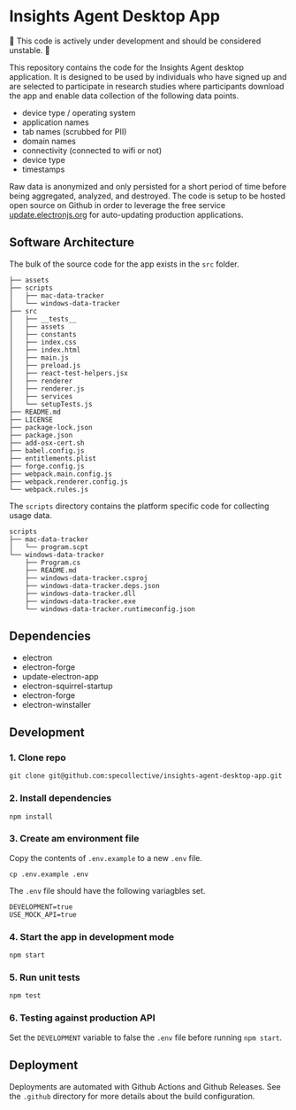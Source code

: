# Insights Agent Desktop App

🚧 This code is actively under development and should be considered unstable. 🚧

This repository contains the code for the Insights Agent desktop application. It is designed to be used by individuals who have signed up and are selected to participate in research studies where participants download the app and enable data collection of the following data points.

- device type / operating system
- application names
- tab names (scrubbed for PII)
- domain names
- connectivity (connected to wifi or not)
- device type
- timestamps

Raw data is anonymized and only persisted for a short period of time before being aggregated, analyzed, and destroyed. The code is setup to be hosted open source on Github in order to leverage the free service [update.electronjs.org](https://github.com/electron/update.electronjs.org) for auto-updating production applications.

## Software Architecture

The bulk of the source code for the app exists in the `src` folder.

```
├── assets
├── scripts
│   ├── mac-data-tracker
│   └── windows-data-tracker
├── src
│   ├── __tests__
│   ├── assets
│   ├── constants
│   ├── index.css
│   ├── index.html
│   ├── main.js
│   ├── preload.js
│   ├── react-test-helpers.jsx
│   ├── renderer
│   ├── renderer.js
│   ├── services
│   └── setupTests.js
├── README.md
├── LICENSE
├── package-lock.json
├── package.json
├── add-osx-cert.sh
├── babel.config.js
├── entitlements.plist
├── forge.config.js
├── webpack.main.config.js
├── webpack.renderer.config.js
└── webpack.rules.js
```

The `scripts` directory contains the platform specific code for collecting usage data.

```
scripts
├── mac-data-tracker
│   └── program.scpt
└── windows-data-tracker
    ├── Program.cs
    ├── README.md
    ├── windows-data-tracker.csproj
    ├── windows-data-tracker.deps.json
    ├── windows-data-tracker.dll
    ├── windows-data-tracker.exe
    └── windows-data-tracker.runtimeconfig.json
```

## Dependencies

- electron
- electron-forge
- update-electron-app
- electron-squirrel-startup
- electron-forge
- electron-winstaller

## Development

### 1. Clone repo

```
git clone git@github.com:specollective/insights-agent-desktop-app.git
```

### 2. Install dependencies

```
npm install
```

### 3. Create am environment file

Copy the contents of `.env.example` to a new `.env` file.

```
cp .env.example .env
```

The `.env` file should have the following variagbles set.

```
DEVELOPMENT=true
USE_MOCK_API=true
```

### 4. Start the app in development mode

```
npm start
```

### 5. Run unit tests

```
npm test
```

### 6. Testing against production API

Set the `DEVELOPMENT` variable to false the `.env` file before running `npm start`.

## Deployment

Deployments are automated with Github Actions and Github Releases. See the `.github` directory for more details about the build configuration.
